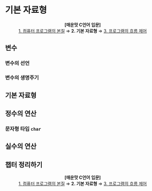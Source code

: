 # 기본 자료형

<p align="center">
<b>[매운맛 C언어 입문]</b> <br />
<a href="1. 컴퓨터 프로그램의 본질.md">1. 컴퓨터 프로그램의 본질</a> ⇒ <b>2. 기본 자료형</b> ⇒ <a href="3. 프로그램의 흐름 제어.md">3. 프로그램의 흐름 제어</a>
</p>

## 변수
### 변수의 선언

### 변수의 생명주기

## 기본 자료형

## 정수의 연산
### 문자형 타입 `char`

## 실수의 연산

## 챕터 정리하기

<p align="center">
<b>[매운맛 C언어 입문]</b> <br />
<a href="1. 컴퓨터 프로그램의 본질.md">1. 컴퓨터 프로그램의 본질</a> ⇒ <b>2. 기본 자료형</b> ⇒ <a href="3. 프로그램의 흐름 제어.md">3. 프로그램의 흐름 제어</a>
</p>
